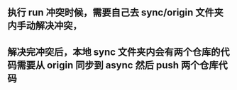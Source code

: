 ## 执行 run 冲突时候，需要自己去 sync/origin 文件夹内手动解决冲突，
## 解决完冲突后，本地 sync 文件夹内会有两个仓库的代码需要从 origin 同步到 async 然后 push 两个仓库代码